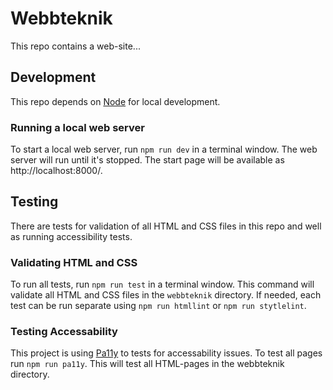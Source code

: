 # Webbteknik

This repo contains a web-site...

## Development

This repo depends on [Node](https://nodejs.org/) for local development.

### Running a local web server

To start a local web server, run `npm run dev` in a terminal window. The web server will run until it's stopped. The
start page will be available as http://localhost:8000/.

## Testing

There are tests for validation of all HTML and CSS files in this repo and well as running accessibility tests.

### Validating HTML and CSS

To run all tests, run `npm run test` in a terminal window. This command will validate all HTML and CSS files in the
`webbteknik` directory. If needed, each test can be run separate using `npm run htmllint` or `npm run stytlelint`.

### Testing Accessability

This project is using [Pa11y](https://pa11y.org/) to tests for accessability issues. To test all pages run 
`npm run pa11y`. This will test all HTML-pages in the webbteknik directory.

